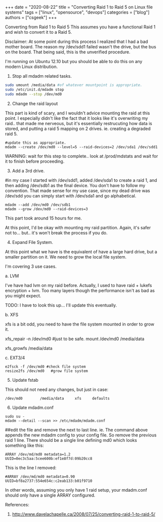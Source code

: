 +++ 
date = "2020-08-22"
title = "Converting Raid 1 to Raid 5 on Linux file systems"
tags = ["linux", "opensource", "devops"]
categories = ["blog"]
authors = ["csgeek"]
+++

Converting from Raid 1 to Raid 5
This assumes you have a functional Raid 1 and wish to convert it to a Raid 5. 

Disclaimer:  At some point during this process I realized that I had a bad mother board.  The reason my /dev/sdd1 failed wasn't the drive, but the bus on the board.  That being said, this is the unverified procedure. 

I'm running on Ubuntu 12.10 but you should be able to do this on any modern Linux distribution.

1.  Stop all mdadm related tasks.

```bash
sudo umount /media/data #of whatever mountpoint is appropriate.
sudo /etc/init.d/mdadm stop 
sudo mdadm --stop /dev/md0
```

2.  Change the raid layout

This part is kind of scary, and I wouldn't advice mounting the raid at this point.  I especially didn't like the fact that it looks like it's overwriting my raid.. that made me nerveous, but it's essentially restrucuting how data is stored, and putting  a raid 5 mapping on 2 drives.  ie.  creating a degraded raid 5.

```
#update this as appropriate.
mdadm --create /dev/md0 --level=5 --raid-devices=2 /dev/sda1 /dev/sdd1 
```

WARNING: wait for this step to complete.. look at /prod/mdstats and wait for it to finish before proceeding.



3.  Add a 3rd drive.

#in my case I started with /dev/sdd1, added /dev/sda1 to create a raid 1, and then adding /dev/sdb1 as the final device.  You don't have to follow my convention.  That made sense for my use case, since my dead drive was /dev/sdd you can simply start with /dev/sda1 and go alphabetical. 

```
mdadm --add /dev/md0 /dev/sdb1
mdadm --grow /dev/md0 --raid-devices=3
```

This part took around 15 hours for me.  

At this point, I'd be okay with mounting my raid partition.  Again, it's safer not to... but.. it's won't break the process if you do.

4.  Expand File System.

At this point what we have is the equivalent of have a large hard drive, but a smaller partition on it.  We need to grow the local file system.

I'm covering 3 use cases. 

a.  LVM

I've have had lvm on my raid before.  Actually, I used to have raid + lukefs encryption + lvm.  Too many layers though the performance isn't as bad as you might expect.

TODO:  I have to look this up... I'll update this eventually.



b. XFS

xfs is a bit odd, you need to have the file system mounted in order to grow it. 

xfs_repair -n /dev/md0  #just to be safe.
mount /dev/md0 /media/data

xfs_growfs /media/data


c. EXT3/4

```
e2fsck -f /dev/md0 #check file system
resize2fs /dev/md0   #grow file system
```

5.  Update fstab

This should not need any changes, but just in case:

```
/dev/md0        /media/data     xfs     defaults
```


6. Update mdadm.conf

```
sudo su - 
mdadm --detail --scan >> /etc/mdadm/mdadm.conf
```

##edit the file and remove the next to last line.  ie.  The command above appends the new mdadm config to your config file.  So remove the previous raid 1 line.  There should be a single line defining md0 which looks something like this:

```
ARRAY /dev/md/md0 metadata=1.2  UUID=0ec3c5aa:5cee600b:ef1e8f7d:09b20cc8
```

This is the line I removed:

```
#ARRAY /dev/md/md0 metadata=0.90 UUID=bf8a2737:554e654c:c2eab133:b01f9710
```

In other words, assuming you only have 1 raid setup, your mdadm.conf should only have a single ARRAY configured.

References:  

  1.  http://www.davelachapelle.ca/2008/07/25/converting-raid-1-to-raid-5/